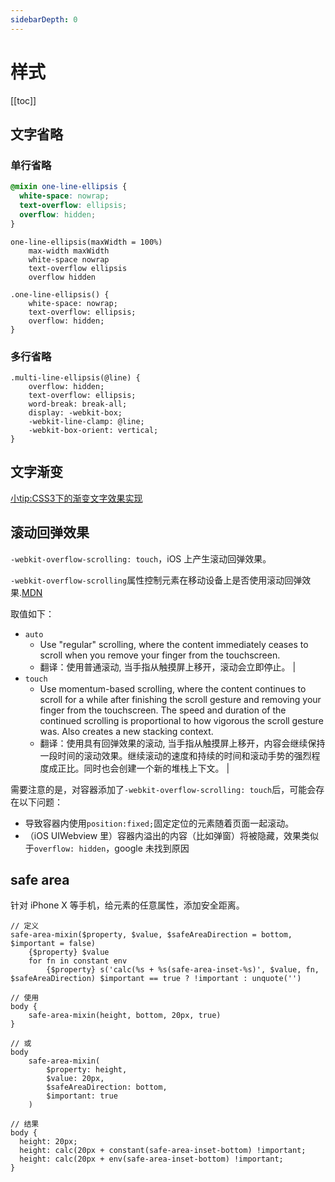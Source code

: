 ```yaml
---
sidebarDepth: 0
---
```


# 样式

[[toc]]

## 文字省略

### 单行省略

```scss
@mixin one-line-ellipsis {
  white-space: nowrap;
  text-overflow: ellipsis;
  overflow: hidden;
}
```

```stylus
one-line-ellipsis(maxWidth = 100%)
    max-width maxWidth
    white-space nowrap
    text-overflow ellipsis
    overflow hidden
```

```less
.one-line-ellipsis() {
    white-space: nowrap;
    text-overflow: ellipsis;
    overflow: hidden;
}
```

### 多行省略

```less
.multi-line-ellipsis(@line) {
    overflow: hidden;
    text-overflow: ellipsis;
    word-break: break-all;
    display: -webkit-box;
    -webkit-line-clamp: @line;
    -webkit-box-orient: vertical;
}
```

## 文字渐变

[小tip:CSS3下的渐变文字效果实现](https://www.zhangxinxu.com/wordpress/2011/04/%E5%B0%8Ftipcss3%E4%B8%8B%E7%9A%84%E6%B8%90%E5%8F%98%E6%96%87%E5%AD%97%E6%95%88%E6%9E%9C%E5%AE%9E%E7%8E%B0/)

## 滚动回弹效果

`-webkit-overflow-scrolling: touch`，iOS 上产生滚动回弹效果。

`-webkit-overflow-scrolling`属性控制元素在移动设备上是否使用滚动回弹效果.[MDN](https://developer.mozilla.org/zh-CN/docs/Web/CSS/-webkit-overflow-scrolling)

取值如下：

- `auto`
  - Use "regular" scrolling, where the content immediately ceases to scroll when you remove your finger from the touchscreen.
  - 翻译：使用普通滚动, 当手指从触摸屏上移开，滚动会立即停止。                                                                                                                   |
- `touch`
  - Use momentum-based scrolling, where the content continues to scroll for a while after finishing the scroll gesture and removing your finger from the touchscreen. The speed and duration of the continued scrolling is proportional to how vigorous the scroll gesture was. Also creates a new stacking context.
  - 翻译：使用具有回弹效果的滚动, 当手指从触摸屏上移开，内容会继续保持一段时间的滚动效果。继续滚动的速度和持续的时间和滚动手势的强烈程度成正比。同时也会创建一个新的堆栈上下文。 |

需要注意的是，对容器添加了`-webkit-overflow-scrolling: touch`后，可能会存在以下问题：

- 导致容器内使用`position:fixed;`固定定位的元素随着页面一起滚动。
- （iOS UIWebview 里）容器内溢出的内容（比如弹窗）将被隐藏，效果类似于`overflow: hidden`，google 未找到原因

## safe area

针对 iPhone X 等手机，给元素的任意属性，添加安全距离。

```styl
// 定义
safe-area-mixin($property, $value, $safeAreaDirection = bottom, $important = false)
    {$property} $value
    for fn in constant env
        {$property} s('calc(%s + %s(safe-area-inset-%s)', $value, fn, $safeAreaDirection) $important == true ? !important : unquote('')

// 使用
body {
    safe-area-mixin(height, bottom, 20px, true)
}

// 或
body
    safe-area-mixin(
        $property: height,
        $value: 20px,
        $safeAreaDirection: bottom,
        $important: true
    )

// 结果
body {
  height: 20px;
  height: calc(20px + constant(safe-area-inset-bottom) !important;
  height: calc(20px + env(safe-area-inset-bottom) !important;
}
```
